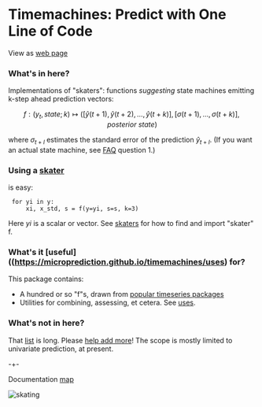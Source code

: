 # Timemachines: Predict with One Line of Code 
View as [web page](https://microprediction.github.io/timemachines/)

### What's in here?
Implementations of "skaters": functions *suggesting* state machines emitting k-step ahead prediction vectors:

  $$
    f : (y_t, state; k) \mapsto ( [\hat{y}(t+1),\hat{y}(t+2),\dots,\hat{y}(t+k) ], [\sigma(t+1),\dots,\sigma(t+k)], posterior\ state)
  $$

where $\sigma_{t+l}$ estimates the standard error of the prediction $\hat{y}_{t+l}$. (If you want an actual state machine, 
see [FAQ](https://github.com/microprediction/timemachines/blob/main/FAQ.md) question 1.) 


### Using a [skater](https://microprediction.github.io/timemachines/skaters.html)
is easy:

     for yi in y:
         xi, x_std, s = f(y=yi, s=s, k=3)

Here *yi* is a scalar or vector. See [skaters](https://microprediction.github.io/timemachines/skaters.html) for how
to find and import "skater" f. 

### What's it [useful]((https://microprediction.github.io/timemachines/uses) for?
This package contains:

- A hundred or so "f"s, drawn from [popular timeseries packages](https://microprediction.github.io/timemachines/skaters.html) 
- Utilities for combining, assessing, et cetera. See [uses](https://microprediction.github.io/timemachines/uses).  

### What's not in here?
That [list](https://www.microprediction.com/blog/popular-timeseries-packages) is long. Please [help add more](https://github.com/microprediction/timemachines/issues?q=is%3Aissue+is%3Aopen+label%3A%22create+colab+example%22)! The scope is mostly
limited to univariate prediction, at present. 




-+- 

Documentation [map](https://microprediction.github.io/timemachines/map.html)
 
  


![skating](https://i.imgur.com/elu5muO.png)

